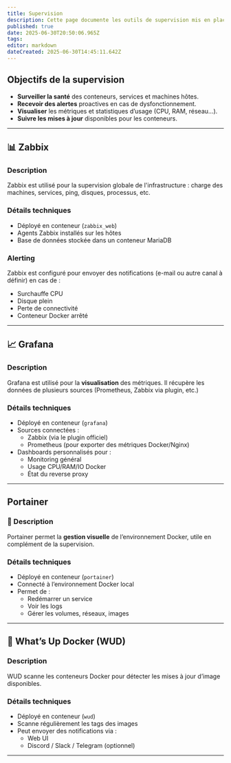 ```yaml
---
title: Supervision
description: Cette page documente les outils de supervision mis en place pour garantir la disponibilité, les performances et la maintenabilité de mon infrastructure auto-hébergée.
published: true
date: 2025-06-30T20:50:06.965Z
tags: 
editor: markdown
dateCreated: 2025-06-30T14:45:11.642Z
---
```


## Objectifs de la supervision

- **Surveiller la santé** des conteneurs, services et machines hôtes.
- **Recevoir des alertes** proactives en cas de dysfonctionnement.
- **Visualiser** les métriques et statistiques d’usage (CPU, RAM, réseau...).
- **Suivre les mises à jour** disponibles pour les conteneurs.

---

## 📊 Zabbix

### Description
Zabbix est utilisé pour la supervision globale de l'infrastructure : charge des machines, services, ping, disques, processus, etc.

### Détails techniques
- Déployé en conteneur (`zabbix_web`)
- Agents Zabbix installés sur les hôtes
- Base de données stockée dans un conteneur MariaDB

### Alerting
Zabbix est configuré pour envoyer des notifications (e-mail ou autre canal à définir) en cas de :
- Surchauffe CPU
- Disque plein
- Perte de connectivité
- Conteneur Docker arrêté

---

## 📈 Grafana

### Description
Grafana est utilisé pour la **visualisation** des métriques. Il récupère les données de plusieurs sources (Prometheus, Zabbix via plugin, etc.)

### Détails techniques
- Déployé en conteneur (`grafana`)
- Sources connectées :
  - Zabbix (via le plugin officiel)
  - Prometheus (pour exporter des métriques Docker/Nginx)
- Dashboards personnalisés pour :
  - Monitoring général
  - Usage CPU/RAM/IO Docker
  - État du reverse proxy

---

## Portainer

### 🐋 Description
Portainer permet la **gestion visuelle** de l’environnement Docker, utile en complément de la supervision.

###  Détails techniques
- Déployé en conteneur (`portainer`)
- Connecté à l’environnement Docker local
- Permet de :
  - Redémarrer un service
  - Voir les logs
  - Gérer les volumes, réseaux, images

---

## 🔔 What’s Up Docker (WUD)

### Description
WUD scanne les conteneurs Docker pour détecter les mises à jour d’image disponibles.

### Détails techniques
- Déployé en conteneur (`wud`)
- Scanne régulièrement les tags des images
- Peut envoyer des notifications via :
  - Web UI
  - Discord / Slack / Telegram (optionnel)

---
